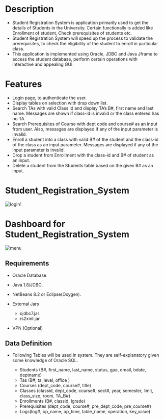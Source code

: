 # Description

- Student Registration System is application primarily used to get the details of Students in the University. Certain functionally is added like Enrollment of student, Check prerequisites of students etc.
- Student Registration System will speed up the process to validate the prerequisites, to check the eligibility of the student to enroll in particular class.
- This application is implemented using Oracle, JDBC and Java Jframe to access the student database, perform certain operations with interactive and appealing GUI.

# Features 

- Login page, to authenticate the user.
- Display tables on selection with drop down list.
- Search TAs with valid Class id and display TA’s B#, first name and last name. Messages are shown if class-id is invalid or the class entered has no TA.
- Search Prerequisites of Course with dept code and course# as an input from user. Also, messages are displayed if any of the input parameter is invalid.
- Enroll a student into a class with valid B# of the student and the class-id of the class as an input parameter. Messages are displayed if any of the input parameter is invalid.
- Drop a student from Enrollment with the class-id and B# of student as an input.
- Delete a student from the Students table based on the given B# as an input.


# Student_Registration_System


![login1](https://user-images.githubusercontent.com/45721523/59523034-319f2100-8e9e-11e9-9fff-bc41d1e89e8a.PNG)


# **Dashboard for Student_Registration_System** 


![menu](https://user-images.githubusercontent.com/45721523/59523082-5d220b80-8e9e-11e9-973c-8865bb5f1768.PNG)


## Requirements

- Oracle Database.
- Java 1.8/JDBC.
- NetBeans 8.2 or Eclipse(Oxygen).
- External Jars

  - ojdbc7.jar
  - rs2xml.jar
 - VPN (Optional)
 

## Data Definition

- Following Tables will be used in system. They are self-explanatory given some knowledge of Oracle SQL.

  - Students (B#, first_name, last_name, status, gpa, email, bdate, deptname)
  - Tas (B#, ta_level, office )
  - Courses (dept_code, course#, title)
  - Classes (classid, dept_code, course#, sect#, year, semester, limit, class_size, room, TA_B#)
  - Enrollments (B#, classid, lgrade)
  - Prerequisites (dept_code, course#, pre_dept_code, pre_course#)
  - Logs(log#, op_name, op_time, table_name, operation, key_value)
  
        
